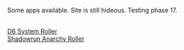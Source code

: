 Some apps available. Site is still hideous. Testing phase 17.

<br /><a href="/d6-system-roller/d6-system-roller.html">D6 System Roller</a>
<br /><a href="/anarchy-roller/anarchy-roller.html">Shadowrun Anarchy Roller</a>